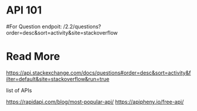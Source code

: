 # API 101


#For Question endpoit:
/2.2/questions?order=desc&sort=activity&site=stackoverflow



# Read More
https://api.stackexchange.com/docs/questions#order=desc&sort=activity&filter=default&site=stackoverflow&run=true

list of APIs

https://rapidapi.com/blog/most-popular-api/
https://apipheny.io/free-api/